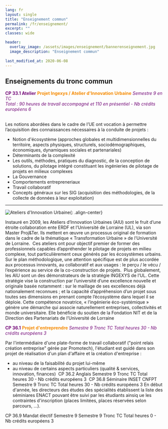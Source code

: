 ```yaml
---
lang: fr
layout: single
title: "Enseignement commun"
permalink: /fr/enseignement/
excerpt: ""
classes: wide

header:
  overlay_image: /assets/images/enseignement/bannerenseignement.jpg  
  image_description: "Enseignement commun"
  
last_modified_at: 2020-06-08
---
```


## Enseignements du tronc commun  

<span style="color: #730978">**CP 33.1 Atelier**</span> <span style="color: #F58A01">**Projet Ingexys / Atelier d'Innovation Urbaine**</span> 
<span style="color: #730978">*Semestre 9 en TC  
Total : 90 heures de travail accompagné et 110 en présentiel - Nb crédits européens 6*</span>   
​

Les notions abordées dans le cadre de l’UE ont vocation à permettre l’acquisition des connaissances nécessaires à la conduite de projets :
- Notion d'écosystème (approches globales et multidimensionnelles du territoire, aspects physiques, structurels, sociodémographiques, économiques, dynamiques sociales et partenariales)
- Déterminants de la complexité 
- Les outils, méthodes, pratiques du diagnostic, de la conception de solutions, du pilotage intégré constituant les ingénieries de pilotage de projets en milieux complexes
- La Gouvernance
- Comportements entrepreneriaux 
- Travail collaboratif 
- Concepts généraux sur les SIG (acquisition des méthodologies, de la collecte de données à leur exploitation) 

---------------------  


![Ateliers d'Innovation Urbaine](/IUVTT/assets/images/parcours/atelierinnovlogo.png){: .align-center}


Instauré en 2009, les Ateliers d’Innovation Urbaines (AIU) sont le fruit d’une étroite collaboration ente ERDF et l’Université de Lorraine (UL), via son Master Proj&Ter. Ils mettent en œuvre un processus original de formation dans le cadre de la thématique « Transformation Urbaine » de l’Université de Lorraine.
﻿
Ces ateliers ont pour objectif premier de former des professionnels capables d’appréhender le pilotage de projets en milieu complexe, tout particulièrement ceux générés par les écosystèmes urbains. Sur le plan méthodologique, une attention spécifique est de plus accordée aux processus innovants, au collaboratif et aux usages : le perçu / le vécu / l’expérience au service de la co-construction de projets.
​
Plus globalement, les AIU sont un des démonstrateurs de la stratégie INGEXYS de l’UL. Cette stratégie vise la construction par l’université d’une excellence nouvelle et originale basée notamment : sur le maillage de ses excellences déjà nationalement reconnues ; et la capacité d’appréhension d’un projet sous toutes ses dimensions en prenant compte l’écosystème dans lequel il se déploie. Cette compétence novatrice, « l’ingénierie éco-systémique » génère une démarche qui associe naturellement entreprises, collectivités et monde universitaire. Elle bénéficie du soutien de la Fondation NIT et de la Direction des Partenariats de l’Université de Lorraine﻿


<span style="color: #730978">**CP 36.1**</span> <span style="color: #F58A01">**Projet d'entreprendre**</span>
<span style="color: #730978">*Semestre 9 Tronc TC  Total heures 30 - Nb crédits européens 3*</span>  


Par l'intermédiaire d'une plate-forme de travail collaboratif ("point relais création entreprise" gérée par Promotech), l'étudiant est guidé
dans son projet de réalisation d'un plan d'affaire et la création d'entreprise :
- au niveau de la faisabilité du projet lui-même
- au niveau de certains aspects particuliers (qualité & services, innovation, finances)
​
CP 36.2 Anglais
Semestre 9 Tronc TC  Total heures 30 - Nb crédits européens 3
​
CP 36.8 Séminaire INSET CNFPT 
Semestre 9 Tronc TC  Total heures 30 - Nb crédits européens 3
En début d'année, les directeurs des études des spécialités établissent la liste des séminiares ENACT pouvant être suivi par les
étudiants ainsiq ue les contraintes d'inscription (places limitées, places réservées selon parcours, …).
 
CP 36.9 Mandat électif Semestre 9
Semestre 9 Tronc TC  Total heures 0 - Nb crédits européens 3